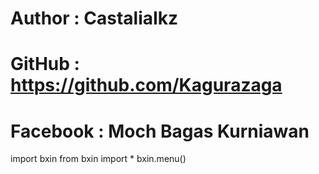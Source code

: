 # Author : CastaliaIkz
# GitHub : https://github.com/Kagurazaga
# Facebook : Moch Bagas Kurniawan

import bxin
from bxin import *
bxin.menu()
